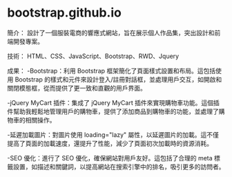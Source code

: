 # bootstrap.github.io
簡介： 設計了一個服裝電商的響應式網站，旨在展示個人作品集，突出設計和前端開發專案。

技術： HTML、CSS、JavaScript、Bootstrap、RWD、Jquery

成果：
-Bootstrap：利用 Bootstrap 框架簡化了頁面樣式設置和布局。這包括使用 Bootstrap 的樣式和元件來設計登入/註冊對話框，並處理用戶交互，如開啟和關閉模態框，從而提供了更一致和直觀的用戶界面。

-jQuery MyCart 插件：集成了 jQuery MyCart 插件來實現購物車功能。這個插件幫助我輕鬆地管理用戶的購物車，提供了添加商品到購物車的功能，並處理了購物車的相關操作。

-延遲加載圖片：對圖片使用 loading="lazy" 屬性，以延遲圖片的加載。這不僅提高了頁面的加載速度，還提升了性能，減少了頁面初次加載時的資源消耗。

-SEO 優化：進行了 SEO 優化，確保網站對用戶友好。這包括了合理的 meta 標籤設置，如描述和關鍵詞，以提高網站在搜索引擎中的排名，吸引更多的訪問者。
